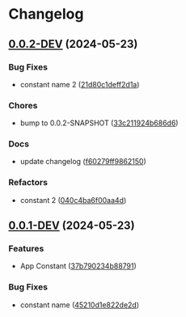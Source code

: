 # Changelog

## [0.0.2-DEV](https://github.com/klapertart/sample-app-gitbranching/releases/tag/0.0.2-DEV) (2024-05-23)





### Bug Fixes

-  constant name 2 ([21d80c1deff2d1a](https://github.com/klapertart/sample-app-gitbranching/commit//21d80c1deff2d1a))

### Chores

-  bump to 0.0.2-SNAPSHOT ([33c211924b686d6](https://github.com/klapertart/sample-app-gitbranching/commit//33c211924b686d6))

### Docs

-  update changelog ([f60279ff9862150](https://github.com/klapertart/sample-app-gitbranching/commit//f60279ff9862150))

### Refactors

-  constant 2 ([040c4ba6f00aa4d](https://github.com/klapertart/sample-app-gitbranching/commit//040c4ba6f00aa4d))

## [0.0.1-DEV](https://github.com/klapertart/sample-app-gitbranching/releases/tag/0.0.1-DEV) (2024-05-23)



### Features

-  App Constant ([37b790234b88791](https://github.com/klapertart/sample-app-gitbranching/commit//37b790234b88791))


### Bug Fixes

-  constant name ([45210d1e822de2d](https://github.com/klapertart/sample-app-gitbranching/commit//45210d1e822de2d))




